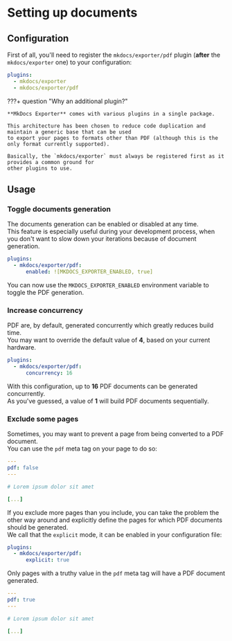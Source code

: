 # Setting up documents

## Configuration

First of all, you'll need to register the `mkdocs/exporter/pdf` plugin (**after** the `mkdocs/exporter` one) to your configuration:

```yaml
plugins:
  - mkdocs/exporter
  - mkdocs/exporter/pdf
```

???+ question "Why an additional plugin?"

    **MkDocs Exporter** comes with various plugins in a single package.
  
    This architecture has been chosen to reduce code duplication and maintain a generic base that can be used
    to export your pages to formats other than PDF (although this is the only format currently supported).

    Basically, the `mkdocs/exporter` must always be registered first as it provides a common ground for
    other plugins to use.

## Usage

### Toggle documents generation

The documents generation can be enabled or disabled at any time.  
This feature is especially useful during your development process, when you don't want to slow down your iterations because of document generation.

```yaml
plugins:
  - mkdocs/exporter/pdf:
      enabled: ![MKDOCS_EXPORTER_ENABLED, true]
```

You can now use the `MKDOCS_EXPORTER_ENABLED` environment variable to toggle the PDF generation.

### Increase concurrency

PDF are, by default, generated concurrently which greatly reduces build time.  
You may want to override the default value of **4**, based on your current hardware.

```yaml
plugins:
  - mkdocs/exporter/pdf:
      concurrency: 16
```

With this configuration, up to **16** PDF documents can be generated concurrently.  
As you've guessed, a value of **1** will build PDF documents sequentially.

### Exclude some pages

Sometimes, you may want to prevent a page from being converted to a PDF document.  
You can use the `pdf` meta tag on your page to do so:

```yaml
---
pdf: false
---

# Lorem ipsum dolor sit amet

[...]
```

If you exclude more pages than you include, you can take the problem the other way around and explicitly define the pages for which PDF documents should be generated.  
We call that the `explicit` mode, it can be enabled in your configuration file:

```yaml
plugins:
  - mkdocs/exporter/pdf:
      explicit: true
```

Only pages with a truthy value in the `pdf` meta tag will have a PDF document generated.

```yaml
---
pdf: true
---

# Lorem ipsum dolor sit amet

[...]
```
